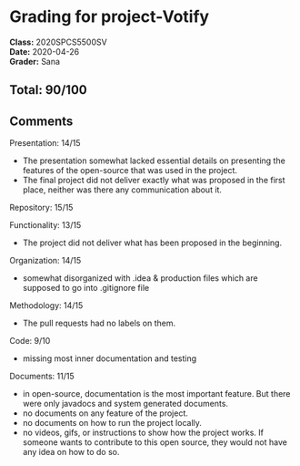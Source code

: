 # Grading for project-Votify
**Class:** 2020SPCS5500SV<br>
**Date:** 2020-04-26<br>
**Grader:** Sana

## Total: 90/100

## Comments
Presentation: 14/15
- The presentation somewhat lacked essential details on presenting the features of the open-source that was used in the project.
- The final project did not deliver exactly what was proposed in the first place, neither was there any communication about it.

Repository: 15/15 

Functionality: 13/15
- The project did not deliver what has been proposed in the beginning.

Organization: 14/15
- somewhat disorganized with .idea & production files which are supposed to go into .gitignore file

Methodology: 14/15
- The pull requests had no labels on them.

Code: 9/10
- missing most inner documentation and testing

Documents: 11/15
- in open-source, documentation is the most important feature. But there were only javadocs and system generated documents.
- no documents on any feature of the project.
- no documents on how to run the project locally.
- no videos, gifs, or instructions to show how the project works. If someone wants to contribute to this open source, they would not have any idea on how to do so.

